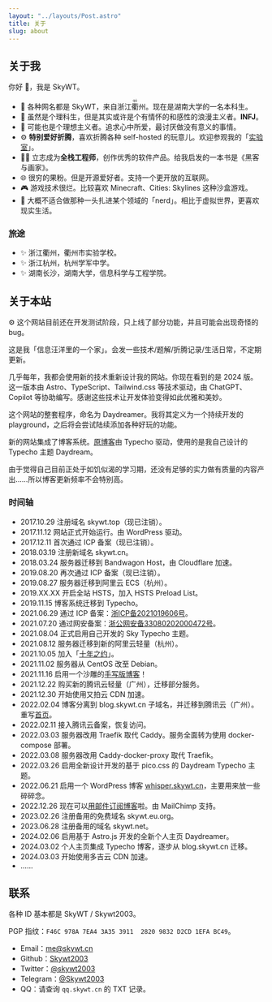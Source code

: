 ```yaml
---
layout: "../layouts/Post.astro"
title: 关于
slug: about
---
```


## 关于我

你好 👋，我是 SkyWT。

- 🧑 各种网名都是 SkyWT，来自浙江<ruby>衢<rt>qú</rt></ruby>州。现在是湖南大学的一名本科生。
- 🌈 虽然是个理科生，但是其实或许是个有情怀的和感性的浪漫主义者。**INFJ**。
- 🤔 可能也是个理想主义者。追求心中所爱，最讨厌做没有意义的事情。
- ⚙️ **特别爱好折腾**，喜欢折腾各种 self-hosted 的玩意儿。欢迎参观我的「[实验室](https://skywt.cn/lab)」。
- 👨‍💻 立志成为**全栈工程师**，创作优秀的软件产品。给我启发的一本书是《黑客与画家》。
- 🌐 很穷的果粉。但是开源爱好者。支持一个更开放的互联网。
- 🎮 游戏技术很烂。比较喜欢 Minecraft、Cities: Skylines 这种沙盒游戏。
- 🎒 大概不适合做那种一头扎进某个领域的「nerd」。相比于虚拟世界，更喜欢现实生活。

### 旅途

- ✨ 浙江衢州，衢州市实验学校。
- ✨ 浙江杭州，杭州学军中学。
- ✨ 湖南长沙，湖南大学，信息科学与工程学院。

## 关于本站

<p class="card p-2">
  ⚙️ 这个网站目前还在开发测试阶段，只上线了部分功能，并且可能会出现奇怪的 bug。
</p>

这是我「信息汪洋里的一个家」。会发一些技术/题解/折腾记录/生活日常，不定期更新。

几乎每年，我都会使用新的技术重新设计我的网站。你现在看到的是 2024 版。这一版本由 Astro、TypeScript、Tailwind.css 等技术驱动，由 ChatGPT、Copilot 等协助编写。感谢这些技术让开发体验变得如此优雅和美妙。

这个网站的整套程序，命名为 Daydreamer。我将其定义为一个持续开发的 playground，之后将会尝试陆续添加各种好玩的功能。

新的网站集成了博客系统。[原博客](https://blog.skywt.cn)由 Typecho 驱动，使用的是我自己设计的 Typecho 主题 Daydream。

由于觉得自己目前正处于如饥似渴的学习期，还没有足够的实力做有质量的内容产出……所以博客更新频率不会特别高。

### 时间轴

<!-- 从创建至今，这个网站已运行 <span id="uptime"></span>。 -->

<!-- <script is:inline>
  const uptime = document.getElementById("uptime");
  const now = new Date();
  const grt = new Date("12/11/2017 11:00:00");
  const getUptime = () => {
    now.setTime(now.getTime() + 250);
    const diff = now.getTime() - grt.getTime();
    const dnum = Math.floor(diff / 1000 / 60 / 60 / 24);
    const hnum = Math.floor(diff / 1000 / 60 / 60 - 24 * dnum);
    const mnum = Math.floor(
      diff / 1000 / 60 - 24 * 60 * dnum - 60 * hnum,
    );
    const snum = Math.round(
      diff / 1000 - 24 * 60 * 60 * dnum - 60 * 60 * hnum - 60 * mnum,
    );

    uptime.innerText =
      (dnum ? dnum.toString() + " 天 " : "") +
      (hnum ? hnum.toString() + " 小时 " : "") +
      (mnum ? mnum.toString() + " 分 " : "") +
      (snum ? snum.toString() + " 秒" : "");
  };
  let timer = setInterval(getUptime, 250);

  document.addEventListener(
    "astro:before-swap",
    () => {
      clearInterval(timer);
    },
    { once: false },
  );
</script> -->

- 2017.10.29 注册域名 skywt.top（现已注销）。
- 2017.11.12 网站正式开始运行。由 WordPress 驱动。
- 2017.12.11 首次通过 ICP 备案（现已注销）。
- 2018.03.19 注册新域名 skywt.cn。
- 2018.03.24 服务器迁移到 Bandwagon Host，由 Cloudflare 加速。
- 2019.08.20 再次通过 ICP 备案（现已注销）。
- 2019.08.27 服务器迁移到阿里云 ECS（杭州）。
- 2019.XX.XX 开启全站 HSTS，加入 HSTS Preload List。
- 2019.11.15 博客系统迁移到 Typecho。
- 2021.06.29 通过 ICP 备案：[浙ICP备2021019606号](https://beian.miit.gov.cn "浙ICP备2021019606号")。
- 2021.07.20 通过网安备案：[浙公网安备33080202000472号](http://www.beian.gov.cn/portal/registerSystemInfo?recordcode=33080202000472 "浙公网安备33080202000472号")。
- 2021.08.04 正式启用自己开发的 Sky Typecho 主题。
- 2021.08.12 服务器迁移到新的阿里云轻量（杭州）。
- 2021.10.05 加入「[十年之约](https://www.foreverblog.cn)」。
- 2021.11.02 服务器从 CentOS 改至 Debian。
- 2021.11.16 启用一个沙雕的[手写版博客](https://write.skywt.cn/)！
- 2021.12.22 购买新的腾讯云轻量（广州），迁移部分服务。
- 2021.12.30 开始使用又拍云 CDN 加速。
- 2022.02.04 博客分离到 blog.skywt.cn 子域名，并迁移到腾讯云（广州）。重写[首页](https://skywt.cn/)。
- 2022.02.11 接入腾讯云备案，恢复访问。
- 2022.03.03 服务器改用 Traefik 取代 Caddy。服务全面转为使用 docker-compose 部署。
- 2022.03.08 服务器改用 Caddy-docker-proxy 取代 Traefik。
- 2022.03.26 启用全新设计开发的基于 pico.css 的 Daydream Typecho 主题。
- 2022.06.21 启用一个 WordPress 博客 [whisper.skywt.cn](https://whisper.skywt.cn/)，主要用来放一些碎碎念。
- 2022.12.26 现在可以[用邮件订阅博客](https://mailchi.mp/97e1f54049cd/subscribe)啦。由 MailChimp 支持。
- 2023.02.26 注册备用的免费域名 skywt.eu.org。
- 2023.06.28 注册备用的域名 skywt.net。
- 2024.02.06 启用基于 Astro.js 开发的全新个人主页 Daydreamer。
- 2024.03.02 个人主页集成 Typecho 博客，逐步从 blog.skywt.cn 迁移。
- 2024.03.03 开始使用多吉云 CDN 加速。
- ……

## 联系

各种 ID 基本都是 SkyWT / Skywt2003。

PGP 指纹：`F46C 978A 7EA4 3A35 3911  2820 9832 D2CD 1EFA BC49`。

- Email：[me@skywt.cn](mailto:me@skywt.cn)
- Github：[Skywt2003](https://github.com/Skywt2003)
- Twitter：[@skywt2003](https://twitter.com/skywt2003)
- Telegram：[@Skywt2003](http://t.me/Skywt2003)
- QQ：请查询 `qq.skywt.cn` 的 TXT 记录。
